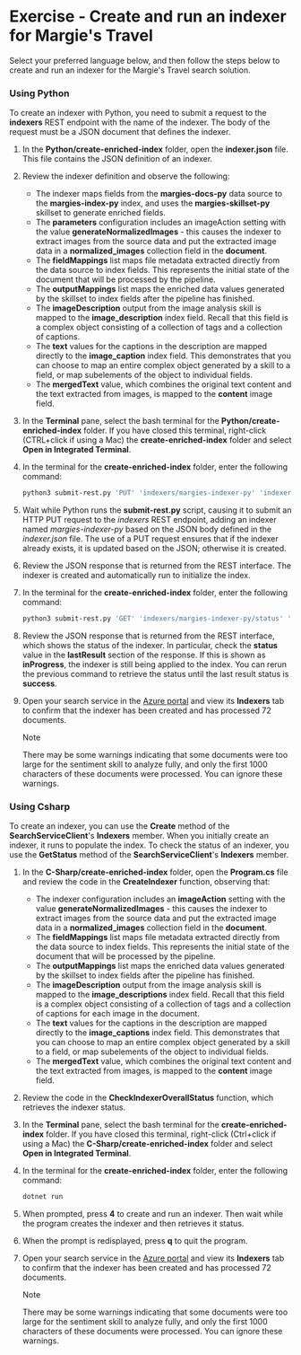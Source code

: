 # Exercise - Create and run an indexer for Margie's Travel

Select your preferred language below, and then follow the steps below to create and run an indexer for the Margie's Travel search solution.

### Using Python

To create an indexer with Python, you need to submit a request to the **indexers** REST endpoint with the name of the indexer. The body of the request must be a JSON document that defines the indexer.

1. In the **Python/create-enriched-index** folder, open the **indexer.json** file. This file contains the JSON definition of an indexer.
2. Review the indexer definition and observe the following:
    - The indexer maps fields from the **margies-docs-py** data source to the **margies-index-py** index, and uses the **margies-skillset-py** skillset to generate enriched fields.
    - The **parameters** configuration includes an imageAction setting with the value **generateNormalizedImages** - this causes the indexer to extract images from the source data and put the extracted image data in a **normalized_images** collection field in the **document**.
    - The **fieldMappings** list maps file metadata extracted directly from the data source to index fields. This represents the initial state of the document that will be processed by the pipeline.
    - The **outputMappings** list maps the enriched data values generated by the skillset to index fields after the pipeline has finished.
    - The **imageDescription** output from the image analysis skill is mapped to the **image_description** index field. Recall that this field is a complex object consisting of a collection of tags and a collection of captions.
    - The **text** values for the captions in the description are mapped directly to the **image_caption** index field. This demonstrates that you can choose to map an entire complex object generated by a skill to a field, or map subelements of the object to individual fields.
    - The **mergedText** value, which combines the original text content and the text extracted from images, is mapped to the **content** image field.
3. In the **Terminal** pane, select the bash terminal for the **Python/create-enriched-index** folder. If you have closed this terminal, right-click (CTRL+click if using a Mac) the **create-enriched-index** folder and select **Open in Integrated Terminal**.
4. In the terminal for the **create-enriched-index** folder, enter the following command:
    ```bash
    python3 submit-rest.py 'PUT' 'indexers/margies-indexer-py' 'indexer.json'
    ```
5. Wait while Python runs the **submit-rest&#46;py** script, causing it to submit an HTTP PUT request to the *indexers* REST endpoint, adding an indexer named *margies-indexer-py* based on the JSON body defined in the *indexer.json* file. The use of a PUT request ensures that if the indexer already exists, it is updated based on the JSON; otherwise it is created.
6. Review the JSON response that is returned from the REST interface. The indexer is created and automatically run to initialize the index.
7. In the terminal for the **create-enriched-index** folder, enter the following command:
    ```bash
    python3 submit-rest.py 'GET' 'indexers/margies-indexer-py/status' 'null'
    ```
8. Review the JSON response that is returned from the REST interface, which shows the status of the indexer. In particular, check the **status** value in the **lastResult** section of the response. If this is shown as **inProgress**, the indexer is still being applied to the index. You can rerun the previous command to retrieve the status until the last result status is **success**.
9. Open your search service in the [Azure portal](https://portal.azure.com?portal=true) and view its **Indexers** tab to confirm that the indexer has been created and has processed 72 documents.

    > [!NOTE]
    > There may be some warnings indicating that some documents were too large for the sentiment skill to analyze fully, and only the first 1000 characters of these documents were processed. You can ignore these warnings.

### Using Csharp

To create an indexer, you can use the **Create** method of the **SearchServiceClient**'s **Indexers** member. When you initially create an indexer, it runs to populate the index. To check the status of an indexer, you use the **GetStatus** method of the **SearchServiceClient**'s **Indexers** member.

1. In the **C-Sharp/create-enriched-index** folder, open the **Program.cs** file and review the code in the **CreateIndexer** function, observing that:
    - The indexer configuration includes an **imageAction** setting with the value **generateNormalizedImages** - this causes the indexer to extract images from the source data and put the extracted image data in a **normalized_images** collection field in the **document**.
    - The **fieldMappings** list maps file metadata extracted directly from the data source to index fields. This represents the initial state of the document that will be processed by the pipeline.
    - The **outputMappings** list maps the enriched data values generated by the skillset to index fields after the pipeline has finished.
    - The **imageDescription** output from the image analysis skill is mapped to the **image_descriptions** index field. Recall that this field is a complex object consisting of a collection of tags and a collection of captions for each image in the document.
    - The **text** values for the captions in the description are mapped directly to the **image_captions** index field. This demonstrates that you can choose to map an entire complex object generated by a skill to a field, or map subelements of the object to individual fields.
    - The **mergedText** value, which combines the original text content and the text extracted from images, is mapped to the **content** image field.
2. Review the code in the **CheckIndexerOverallStatus** function, which retrieves the indexer status.
3. In the **Terminal** pane, select the bash terminal for the **create-enriched-index** folder. If you have closed this terminal, right-click (Ctrl+click if using a Mac) the **C-Sharp/create-enriched-index** folder and select **Open in Integrated Terminal**.
4. In the terminal for the **create-enriched-index** folder, enter the following command:
    ```bash
    dotnet run
    ```
5. When prompted, press **4** to create and run an indexer. Then wait while the program creates the indexer and then retrieves it status.
6. When the prompt is redisplayed, press **q** to quit the program.
7. Open your search service in the [Azure portal](https://portal.azure.com?portal=true) and view its **Indexers** tab to confirm that the indexer has been created and has processed 72 documents.

    > [!NOTE]
    > There may be some warnings indicating that some documents were too large for the sentiment skill to analyze fully, and only the first 1000 characters of these documents were processed. You can ignore these warnings.
